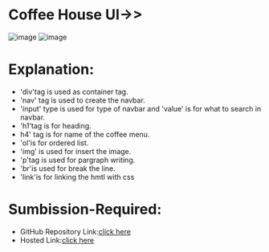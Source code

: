 # Coffee House UI->>
![image](https://github.com/namishagurunani/CoffeeHouse/assets/126158413/26292a30-0eea-4c79-bc35-e1d98b300cc8)
![image](https://github.com/namishagurunani/CoffeeHouse/assets/126158413/b6446f18-ea67-4782-93e6-59e558ee4565)
# Explanation:
- 'div'tag is used as container tag.
- 'nav' tag is used to create the navbar.
- 'input' type is used for type of navbar and 'value' is for what to search in navbar.
- 'h1'tag is for heading.
- h4' tag is for name of the coffee menu.
- 'ol'is for ordered list.
- 'img' is used for insert the image.
- 'p'tag is used for pargraph writing.
- 'br'is used for break the line.
- 'link'is for linking the hmtl with css
# Sumbission-Required:
- GitHub Repository Link:[click here](https://github.com/namishagurunani/CoffeeHouse)
- Hosted Link:[click here](https://namishagurunani.github.io/CoffeeHouse/)
